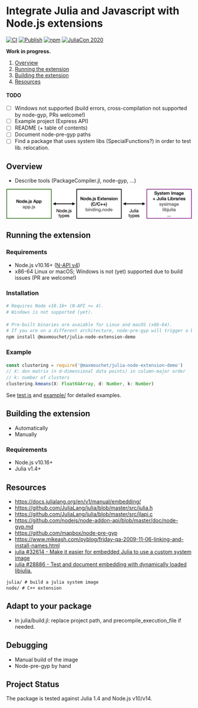 # Integrate Julia and Javascript with Node.js extensions

[![CI](https://github.com/maxmouchet/julia-node-extension-demo/workflows/CI/badge.svg)](https://github.com/maxmouchet/julia-node-extension-demo/actions?query=workflow%3ACI)
[![Publish](https://github.com/maxmouchet/julia-node-extension-demo/workflows/Publish/badge.svg)](https://github.com/maxmouchet/julia-node-extension-demo/actions?query=workflow%3APublish)
[![npm](https://img.shields.io/npm/v/@maxmouchet/julia-node-extension-demo)](https://www.npmjs.com/package/@maxmouchet/julia-node-extension-demo)
[![JuliaCon 2020](https://img.shields.io/badge/Talk-JuliaCon%202020-761c7c)](https://pretalx.com/juliacon2020/talk/Q88P8U/)

**Work in progress.**

1. [Overview](#overview)
1. [Running the extension](#running-the-extension)
1. [Building the extension](#building-the-extension)
1. [Resources](#resources)

#### TODO

- [ ] Windows not supported (build errors, cross-compilation not supported by node-gyp, PRs welcome!)
- [ ] Example project (Express API)
- [ ] README (+ table of contents)
- [ ] Document node-pre-gyp paths
- [ ] Find a package that uses system libs (SpecialFunctions?) in order to test lib. relocation.

## Overview

- Describe tools (PackageCompiler.jl, node-gyp, ...)

<p align="center">
  <img src="/assets/binding.png" alt="N-API diagram" width="700px"/>
</p>

## Running the extension

### Requirements

- Node.js v10.16+ ([N-API v4](https://nodejs.org/api/n-api.html#n_api_n_api_version_matrix))
- x86-64 Linux or macOS; Windows is not (yet) supported due to build issues (PR are welcome!)

### Installation

```bash
# Requires Node v10.16+ (N-API >= 4).
# Windows is not supported (yet).

# Pre-built binaries are avaiable for Linux and macOS (x86-64).
# If you are on a different architecture, node-pre-gyp will trigger a build.
npm install @maxmouchet/julia-node-extension-demo
```

### Example

```js
const clustering = require('@maxmouchet/julia-node-extension-demo')
// X: dxn matrix (n d-dimensional data points) in column-major order
// k: number of clusters
clustering.kmeans(X: Float64Array, d: Number, k: Number)
```

See [test.js](test.js) and [example/](example/) for detailed examples.

## Building the extension

- Automatically
- Manually

### Requirements

- Node.js v10.16+
- Julia v1.4+

## Resources

- https://docs.julialang.org/en/v1/manual/embedding/
- https://github.com/JuliaLang/julia/blob/master/src/julia.h
- https://github.com/JuliaLang/julia/blob/master/src/jlapi.c
- https://github.com/nodejs/node-addon-api/blob/master/doc/node-gyp.md
- https://github.com/mapbox/node-pre-gyp
- https://www.mikeash.com/pyblog/friday-qa-2009-11-06-linking-and-install-names.html
- [julia #32614 - Make it easier for embedded Julia to use a custom system image](https://github.com/JuliaLang/julia/issues/32614)
- [julia #28886 - Test and document embedding with dynamically loaded libjulia.](https://github.com/JuliaLang/julia/pull/28886)

```
julia/ # build a julia system image
node/ # C++ extension
```

## Adapt to your package

- In julia/build.jl: replace project path, and precompile_execution_file if needed.

## Debugging

- Manual build of the image
- Node-pre-gyp by hand

## Project Status

The package is tested against Julia 1.4 and Node.js v10/v14.

